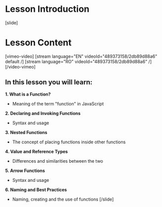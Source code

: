 # Lesson Introduction

[slide]

# Lesson Content

[vimeo-video]
[stream language="EN" videoId="489373158/2db89d88a6" default /]
[stream language="RO" videoId="489373158/2db89d88a6"  /]
[/video-vimeo]

## In this lesson you will learn:

**1. What is a Function?**

- Meaning of the term "function" in JavaScript 

**2. Declaring and Invoking Functions**

- Syntax and usage 

**3. Nested Functions**

- The concept of placing functions inside other functions 

**4. Value and Reference Types**

- Differences and similarities between the two

**5. Arrow Functions**

- Syntax and usage

**6. Naming and Best Practices**

- Naming, creating and the use of functions
[/slide]
